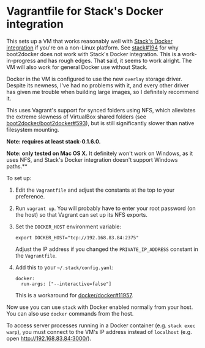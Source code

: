 Vagrantfile for Stack's Docker integration
==========================================

This sets up a VM that works reasonably well with
[Stack's Docker integration](https://github.com/commercialhaskell/stack/blob/release/doc/docker_integration.md)
if you're on a non-Linux platform. See
[stack#194](https://github.com/commercialhaskell/stack/issues/194) for why
boot2docker does not work with Stack's Docker integration. This is a
work-in-progress and has rough edges. That said, it seems to work alright. The
VM will also work for general Docker use without Stack.

Docker in the VM is configured to use the new `overlay` storage driver. Despite
its newness, I've had no problems with it, and every other driver has given me
trouble when building large images, so I definitely recommend it.

This uses Vagrant's support for synced folders using NFS, which alleviates
the extreme slowness of VirtualBox shared folders (see
[boot2docker/boot2docker#593](https://github.com/boot2docker/boot2docker/issues/593)),
but is still significantly slower than native filesystem mounting.

**Note: requires at least stack-0.1.6.0.**

**Note: only tested on Mac OS X.** It definitely won't work on Windows, as it uses
NFS, and Stack's Docker integration doesn't support Windows paths.**

To set up:

 1. Edit the `Vagrantfile` and adjust the constants at the top to your preference.

 2. Run `vagrant up`. You will probably have to enter your root password (on the
    host) so that Vagrant can set up its NFS exports.

 3. Set the `DOCKER_HOST` environment variable:

        export DOCKER_HOST="tcp://192.168.83.84:2375"

    Adjust the IP address if you changed the `PRIVATE_IP_ADDRESS` constant in
    the `Vagrantfile`.

 4. Add this to your `~/.stack/config.yaml`:

        docker:
          run-args: ["--interactive=false"]

    This is a workaround for
    [docker/docker#11957](https://github.com/docker/docker/issues/11957).

Now use you can use `stack` with Docker enabled normally from your host. You can
also use `docker` commands from the host.

To access server processes running in a Docker container (e.g. `stack exec warp`),
you must connect to the VM's IP address instead of `localhost` (e.g. open
<http://192.168.83.84:3000/>).

